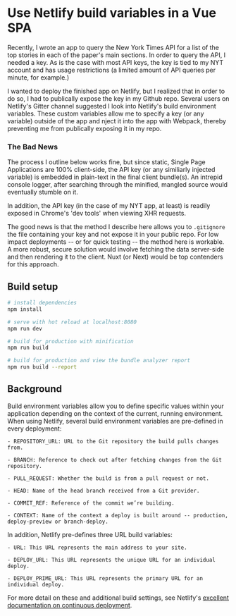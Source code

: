 # Use Netlify build variables in a Vue SPA

Recently, I wrote an app to query the New York Times API for a list of the top stories in each of the paper's main sections. In order to query the API, I needed a key. As is the case with most API keys, the key is tied to my NYT account and has usage restrictions (a limited amount of API queries per minute, for example.)

I wanted to deploy the finished app on Netlify, but I realized that in order to do so, I had to publically expose the key in my Github repo. Several users on Netlify's Gitter channel suggested I look into Netlify's build environment variables. These custom variables allow me to specify a key (or any variable) outside of the app and nject it into the app with Webpack, thereby preventing me from publically exposing it in my repo.

### The Bad News

The process I outline below works fine, but since static, Single Page Applications are 100% client-side, the API key (or any similiarly injected variable) is embedded in plain-text in the final client bundle(s). An intrepid console logger, after searching through the minified, mangled source would eventually stumble on it.

In addition, the API key (in the case of my NYT app, at least) is readily exposed in Chrome's 'dev tools' when viewing XHR requests.

The good news is that the method I describe here allows you to `.gitignore` the file containing your key and not expose it in your public repo. For low impact deployments -- or for quick testing -- the method here is workable. A more robust, secure solution would involve fetching the data server-side and then rendering it to the client. Nuxt (or Next) would be top contenders for this approach.

## Build setup

```bash
# install dependencies
npm install

# serve with hot reload at localhost:8080
npm run dev

# build for production with minification
npm run build

# build for production and view the bundle analyzer report
npm run build --report
```

## Background

Build environment variables allow you to define specific values within your application depending on the context of the current, running environment. When using Netlify, several build environment variables are pre-defined in every deployment:

```
- REPOSITORY_URL: URL to the Git repository the build pulls changes from.

- BRANCH: Reference to check out after fetching changes from the Git repository.

- PULL_REQUEST: Whether the build is from a pull request or not.

- HEAD: Name of the head branch received from a Git provider.

- COMMIT_REF: Reference of the commit we’re building.

- CONTEXT: Name of the context a deploy is built around -- production, deploy-preview or branch-deploy.
```

In addition, Netlify pre-defines three URL build variables:

```
- URL: This URL represents the main address to your site.

- DEPLOY_URL: This URL represents the unique URL for an individual deploy.

- DEPLOY_PRIME_URL: This URL represents the primary URL for an individual deploy.
```

For more detail on these and additional build settings, see Netlify's [excellent documentation on continuous deployment](https://www.netlify.com/docs/continuous-deployment/).
